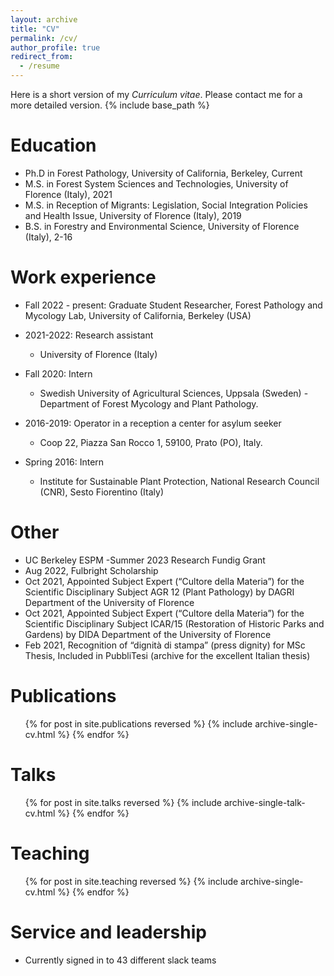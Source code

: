 ```yaml
---
layout: archive
title: "CV"
permalink: /cv/
author_profile: true
redirect_from:
  - /resume
---
```


Here is a short version of my _Curriculum vitae_. Please contact me for a more detailed version.
{% include base_path %}

Education
======
* Ph.D in Forest Pathology, University of California, Berkeley, Current
* M.S. in Forest System Sciences and Technologies, University of Florence (Italy), 2021
* M.S. in Reception of Migrants: Legislation, Social Integration Policies and Health Issue, University of Florence (Italy), 2019 
* B.S. in Forestry and Environmental Science, University of Florence (Italy), 2-16

Work experience
======
* Fall 2022 - present: Graduate Student Researcher, Forest Pathology and Mycology Lab, University of California, Berkeley (USA)

* 2021-2022: Research assistant
  * University of Florence (Italy)
 
* Fall 2020: Intern 
  * Swedish University of Agricultural Sciences, Uppsala (Sweden) -  Department of Forest Mycology and Plant Pathology.

* 2016-2019: Operator in a reception a center for asylum seeker
  * Coop 22, Piazza San Rocco 1, 59100, Prato (PO), Italy.

* Spring 2016: Intern
  * Institute for Sustainable Plant Protection, National Research Council (CNR), Sesto Fiorentino (Italy)
  
Other
======
* UC Berkeley ESPM -Summer 2023 Research Fundig Grant 
* Aug 2022, Fulbright Scholarship
* Oct 2021, Appointed Subject Expert (“Cultore della Materia”) for the Scientific Disciplinary Subject AGR 12 (Plant
Pathology) by DAGRI Department of the University of Florence
* Oct 2021, Appointed Subject Expert (“Cultore della Materia”) for the Scientific Disciplinary Subject ICAR/15 (Restoration
of Historic Parks and Gardens) by DIDA Department of the University of Florence
* Feb 2021, Recognition of “dignità di stampa” (press dignity) for MSc Thesis, Included in PubbliTesi (archive for the
excellent Italian thesis)
  

Publications
======
  <ul>{% for post in site.publications reversed %}
    {% include archive-single-cv.html %}
  {% endfor %}</ul>
  
Talks
======
  <ul>{% for post in site.talks reversed %}
    {% include archive-single-talk-cv.html  %}
  {% endfor %}</ul>
  
Teaching
======
  <ul>{% for post in site.teaching reversed %}
    {% include archive-single-cv.html %}
  {% endfor %}</ul>
  
Service and leadership
======
* Currently signed in to 43 different slack teams
